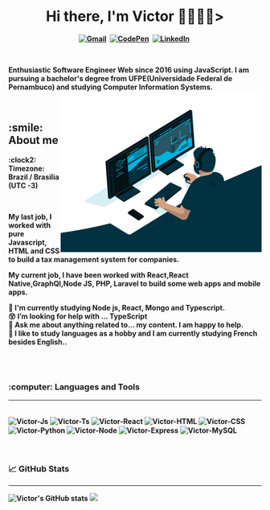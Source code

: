 <p>
  <h1 align="center"><b>Hi there, I'm Victor 👩🏻‍💻👋></h1>  
</p>

<p align="center">  
  <a href="mailto:victorneves15@gmail.com"><img src="https://img.shields.io/badge/Gmail-D14836?style=for-the-badge&logo=gmail&logoColor=white" alt="Gmail"/></a>&nbsp;
  <a href="https://codepen.io/victorneves15"><img src="https://img.shields.io/badge/Codepen-000000?style=for-the-badge&logo=codepen&logoColor=white" alt="CodePen" /></a>&nbsp;
  <a href="https://www.linkedin.com/in/victor-neves-27006763/"><img src="https://img.shields.io/badge/LinkedIn-0077B5?style=for-the-badge&logo=linkedin&logoColor=white" alt="LinkedIn"/></a>&nbsp;
</p>
</br>

<p>Enthusiastic Software Engineer Web since 2016 using JavaScript. I am pursuing a bachelor's degree from UFPE(Universidade Federal de Pernambuco) and studying Computer Information Systems.   
<img align="right" alt="GIF" src="https://github.com/vnevescode/vnevescode/blob/main/code.gif?raw=true" width="400" height="320" />
</p>
<br />


<h2 align="left">:smile: About me</h2>
<p align="left">
:clock2: Timezone: Brazil / Brasilia (UTC -3)
</p>
<br />
<p>My last job, I worked with pure Javascript, HTML and CSS to build a tax management system for companies.</p>
<p>My current job, I have been worked with React,React Native,GraphQl,Node JS, PHP, Laravel to build some web apps and mobile apps.</p>


:muscle: I'm currently studying Node js, React, Mongo and Typescript.<br />
:dizzy_face: I’m looking for help with ... TypeScript<br />
💬 Ask me about anything related to... my content. I am happy to help.<br />
:memo: I like to study languages as a hobby and I am currently studying French besides English.. <br />

<br />
<br />

<p>
<h3 align="left">:computer: Languages and Tools</h3>
</p>


---
  
<div style="display: inline_block"><br>
  <img align="center" alt="Victor-Js" height="60" width="80" src="https://cdn.jsdelivr.net/gh/devicons/devicon/icons/javascript/javascript-original.svg">
  <img align="center" alt="Victor-Ts" height="60" width="80" src="https://cdn.jsdelivr.net/gh/devicons/devicon/icons/typescript/typescript-original.svg">
  <img align="center" alt="Victor-React" height="60" width="80" src="https://cdn.jsdelivr.net/gh/devicons/devicon/icons/react/react-original-wordmark.svg">
  <img align="center" alt="Victor-HTML" height="60" width="80" src="https://cdn.jsdelivr.net/gh/devicons/devicon/icons/html5/html5-original-wordmark.svg">
  <img align="center" alt="Victor-CSS" height="60" width="80" src="https://cdn.jsdelivr.net/gh/devicons/devicon/icons/css3/css3-original-wordmark.svg">
  <img align="center" alt="Victor-Python" height="60" width="80" src="https://cdn.jsdelivr.net/gh/devicons/devicon/icons/python/python-original.svg">
  <img align="center" alt="Victor-Node" height="60" width="80" src="https://cdn.jsdelivr.net/gh/devicons/devicon/icons/nodejs/nodejs-original-wordmark.svg" />
  <img align="center" alt="Victor-Express" height="60" width="80" src="https://cdn.jsdelivr.net/gh/devicons/devicon/icons/express/express-original-wordmark.svg" />
  <img align="center" alt="Victor-MySQL" height="60" width="80" src="https://cdn.jsdelivr.net/gh/devicons/devicon/icons/mysql/mysql-original-wordmark.svg" />
</div>

<br />
<br />

<p>
<h3 align="left"> &#x1f4c8 GitHub Stats</h3>
</p>

---
![Victor's GitHub stats](https://github-readme-stats.vercel.app/api?username=vnevescode&count_private=true&theme=cobalt)
<img height="195" src="https://github-readme-stats.vercel.app/api/top-langs/?username=vnevescode&theme=cobalt"/>

  
